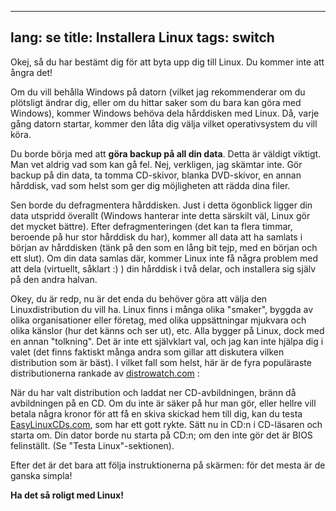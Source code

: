 
---
lang: se
title: Installera Linux
tags: switch
---

Okej, så du har bestämt dig för att byta upp dig till Linux. Du kommer inte att ångra det!

Om du vill behålla Windows på datorn (vilket jag rekommenderar om du plötsligt
ändrar dig, eller om du hittar saker som du bara kan göra med Windows),
kommer Windows behöva dela hårddisken med Linux. Då, varje gång datorn startar,
kommer den låta dig välja vilket operativsystem du vill köra.

Du borde börja med att <b>göra backup på all din data</b>. Detta är väldigt
viktigt. Man vet aldrig vad som kan gå fel. Nej, verkligen, jag skämtar inte.
Gör backup på din data, ta tomma CD-skivor, blanka DVD-skivor, en annan hårddisk, 
vad som helst som ger dig möjligheten att rädda dina filer.

Sen borde du defragmentera hårddisken. Just i detta ögonblick ligger 
din data utspridd överallt (Windows hanterar inte detta särskilt väl, Linux gör
det mycket bättre). Efter defragmenteringen (det kan ta flera timmar, beroende på 
hur stor hårddisk du har), kommer all data att ha samlats i början av hårddisken
(tänk på den som en lång bit tejp, med en början och ett slut). Om din data samlas
där, kommer Linux inte få några problem med att dela (virtuellt, såklart :) ) din
hårddisk i två delar, och installera sig själv på den andra halvan.

Okey, du är redp, nu är det enda du behöver göra att välja den Linuxdistribution
du vill ha. Linux finns i många olika "smaker", byggda av olika
organisationer eller företag, med olika uppsättningar mjukvara
och olika känslor (hur det känns och ser ut), etc. Alla bygger på Linux, dock
med en annan "tolkning". Det är inte ett självklart val, och jag kan inte hjälpa
dig i valet (det finns faktiskt många andra som gillar att diskutera vilken 
distribution som är bäst). I vilket fall som helst, här är de fyra populäraste 
distributionerna rankade av <a 
href="http://www.distrowatch.com">distrowatch.com</a> :

<? make_distros_table() ?>

När du har valt distribution och laddat ner CD-avbildningen, bränn då avbildningen
på en CD. Om du inte är säker på hur man gör, eller hellre vill betala några kronor 
för att få en skiva skickad hem till dig, kan du testa <a href="http://www.easylinuxcds.com">EasyLinuxCDs.com</a>, 
som har ett gott rykte. Sätt nu in CD:n i CD-läsaren och starta om. Din dator borde nu
starta på CD:n; om den inte gör det är BIOS felinställt. (Se  "Testa Linux"-sektionen).

Efter det är det bara att följa instruktionerna på skärmen: för det mesta är de ganska simpla!

<b>Ha det så roligt med Linux!</b>

